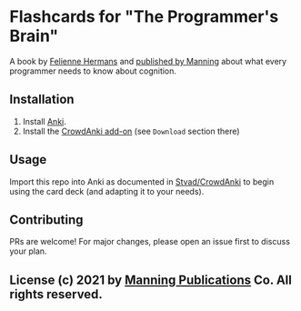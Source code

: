 # Flashcards for "The Programmer's Brain"

A book by [Felienne Hermans][fh] and [published by Manning][ma]
about what every programmer needs to know about cognition.

## Installation

1. Install [Anki](https://apps.ankiweb.net/).
1. Install the [CrowdAnki add-on][cad] (see `Download` section there)

## Usage

Import this repo into Anki as documented in [Stvad/CrowdAnki](cac)
to begin using the card deck (and adapting it to your needs).

## Contributing

PRs are welcome! For major changes, please open an issue first to discuss your plan.


## License (c) 2021 by [Manning Publications][ma] Co. All rights reserved.

[cac]: https://github.com/Stvad/CrowdAnki#to-start-working-on-the-deck-your-collaborators-need-to
[cad]: https://ankiweb.net/shared/info/1788670778
[cae]: https://github.com/Stvad/CrowdAnki#export
[fh]: https://www.universiteitleiden.nl/en/staffmembers/felienne-hermans
[ma]: https://www.manning.com/books/the-programmers-brain
